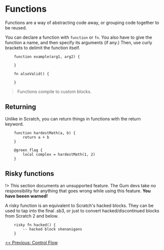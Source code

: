 # Functions

Functions are a way of abstracting code away, or grouping code together to be reused.

You can declare a function with `function` or `fn`. You also have to give the function a name, and then specify its arguments (if any.) Then, use curly brackets to delimit the function itself.

```gum
    function example(arg1, arg2) {

    }

    fn alsoValid() {

    }
```

> Functions compile to custom blocks.

## Returning

Unlike in Scratch, you can return things in functions with the return keyword.

```gum
    function hardestMath(a, b) {
        return a + b
    }

    @green_flag {
        local complex = hardestMath(1, 2)
    }
```

## Risky functions

!> This section documents an unsupported feature. The Gum devs take no responsibility for anything that goes wrong while using this feature. **You have beeen warned!**

A risky function is an equivalent to Scratch's hacked blocks. They can be used to tap into the final .sb3, or just to convert hacked/discontinued blocks from Scratch 2 and below.

```gum
    risky fn hacked() {
        -- hacked block shenanigans
    }
```

[<< Previous: Control Flow](main/controlflow.md)